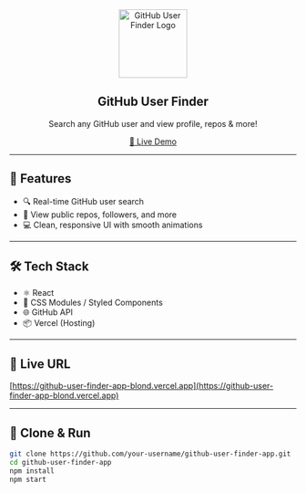 <div align="center">
  <img src="https://raw.githubusercontent.com/codexayush7/assets/main/github-finder-logo.svg" alt="GitHub User Finder Logo" width="120" />
  <h2>GitHub User Finder</h2>
  <p>Search any GitHub user and view profile, repos & more!</p>
  <a href="https://github-user-finder-app-blond.vercel.app" target="_blank">
    🔗 Live Demo
  </a>
</div>

---

## 🚀 Features

- 🔍 Real-time GitHub user search
- 📂 View public repos, followers, and more
- 💻 Clean, responsive UI with smooth animations

---

## 🛠️ Tech Stack

- ⚛️ React
- 🎨 CSS Modules / Styled Components
- 🌐 GitHub API
- 📦 Vercel (Hosting)

---

## 📎 Live URL

[https://github-user-finder-app-blond.vercel.app](https://github-user-finder-app-blond.vercel.app)

---

## 📂 Clone & Run

```bash
git clone https://github.com/your-username/github-user-finder-app.git
cd github-user-finder-app
npm install
npm start
